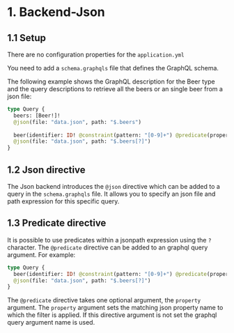 # 1. Backend-Json

## 1.1 Setup

There are no configuration properties for the `application.yml` 

You need to add a `schema.graphqls` file that defines the GraphQL schema. 

The following example shows the GraphQL description for the Beer type and the query descriptions to retrieve all the 
beers or an single beer from a json file:

```graphql
type Query {
  beers: [Beer!]!
  @json(file: "data.json", path: "$.beers")
  
  beer(identifier: ID! @constraint(pattern: "[0-9]+") @predicate(property: "identifier")): Beer
  @json(file: "data.json", path: "$.beers[?]")
}
```

## 1.2 Json directive

The Json backend introduces the `@json` directive which can be added to a query in the `schema.graphqls` file. It allows 
you to specify an json file and path expression for this specific query. 


## 1.3 Predicate directive

It is possible to use predicates within a jsonpath expression using the `?` character. The `@predicate` directive can be added to an graphql query argument. For example:

```graphql
type Query {
  beer(identifier: ID! @constraint(pattern: "[0-9]+") @predicate(property: "identifier")): Beer
  @json(file: "data.json", path: "$.beers[?]")
}
```

The `@predicate` directive takes one optional argument, the `property` argument. The `property` argument
sets the matching json property name to which the filter is applied. If this directive argument is not set the graphql query argument name is used. 